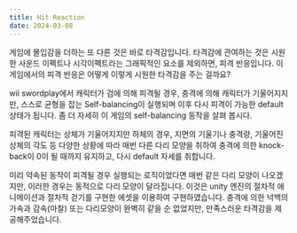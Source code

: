```yaml
---
title: Hit Reaction
date: 2024-03-08
---
```


게임에 몰입감을 더하는 또 다른 것은 바로 타격감입니다. 타격감에 관여하는 것은 시원한 사운드
이펙트나 시각이펙트라는 그래픽적인 요소를 제외하면, 피격 반응입니다. 이 게임에서의 피격 반응은
어떻게 이렇게 시원한 타격감을 주는 걸까요? 

<!--more-->

wii swordplay에서 캐릭터가 검에 의해 피격될 경우, 충격에 의해 캐릭터가 기울어지지만, 스스로 균형을 잡는 Self-balancing이 실행되며 이후 다시 피격이 가능한 default 상태가 됩니다. 좀 더 자세히 이 게임의 self-balancing
동작을 살펴 봅시다.

피격된 캐릭터는 상체가 기울어지지만 하체의 경우, 지면의 기울기나 충격량, 기울어진 상체의 각도 등 다양한 상황에 따라 매번 다른 다리 모양을 취하여 충격에 의한 knock-back이 0이 될 때까지 유지하고, 다시 default 자세를 취합니다. 

미리 약속된 동작이 피격될 경우 실행되는 로직이었다면 매번 같은 다리 모양이 나오겠지만, 이러한 경우는 동적으로 다리 모양이 달라집니다. 이것은 unity 엔진의 절차적 애니메이션과 절차적 걷기를 구현한 에셋을 이용하여 구현하였습니다. 
충격에 의한 넉백의 가속과 감속(마찰) 또는 다리모양이 완벽히 같을 순 없었지만, 만족스러운 타격감을 제공해주었습니다.